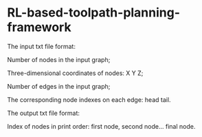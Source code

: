 # RL-based-toolpath-planning-framework


The input txt file format:

Number of nodes in the input graph;

Three-dimensional coordinates of nodes: X Y Z;

Number of edges in the input graph;

The corresponding node indexes on each edge: head tail.

The output txt file format:

Index of nodes in print order: first node, second node... final node.
